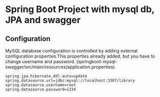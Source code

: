 # <b>Spring Boot Project with mysql db, JPA and swagger</b>

## Configuration 

MySQL database configuration is controlled by adding external configuration properties.This properties already added, but you have to change username and password. (springboot-mysql-swagger/src/main/resources/application.properties). 

`spring.jpa.hibernate.ddl-auto=update`  
`spring.datasource.url=jdbc:mysql://localhost:3307/library`  
`spring.datasource.username=root`  
`spring.datasource.password=1234`  
